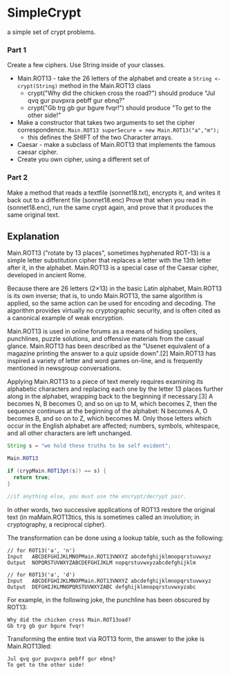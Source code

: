 # SimpleCrypt
a simple set of crypt problems.

### Part 1
Create a few ciphers. Use String inside of your classes.

* Main.ROT13 - take the 26 letters of the alphabet and create a `String <- crypt(String)` method in the Main.ROT13 class
  * crypt("Why did the chicken cross the road?") should produce "Jul qvq gur puvpxra pebff gur ebnq?"
  * crypt("Gb trg gb gur bgure fvqr!") should produce "To get to the other side!"
* Make a constructor that takes two arguments to set the cipher correspondence. `Main.ROT13 superSecure = new Main.ROT13("a","m");`
  * this defines the SHIFT of the two Character arrays.
* Caesar - make a subclass of Main.ROT13 that implements the famous caesar cipher.
* Create you own cipher, using a different set of 

### Part 2

Make a method that reads a textfile (sonnet18.txt), encrypts it, and writes it back out to a different file (sonnet18.enc)
Prove that when you read in (sonnet18.enc), run the same crypt again, and prove that it produces the same original text.

## Explanation

Main.ROT13 ("rotate by 13 places", sometimes hyphenated ROT-13) is a simple letter substitution cipher that replaces a letter with the 13th letter after it, in the alphabet. Main.ROT13 is a special case of the Caesar cipher, developed in ancient Rome.

Because there are 26 letters (2×13) in the basic Latin alphabet, Main.ROT13 is its own inverse; that is, to undo Main.ROT13, the same algorithm is applied, so the same action can be used for encoding and decoding. The algorithm provides virtually no cryptographic security, and is often cited as a canonical example of weak encryption.

Main.ROT13 is used in online forums as a means of hiding spoilers, punchlines, puzzle solutions, and offensive materials from the casual glance. Main.ROT13 has been described as the "Usenet equivalent of a magazine printing the answer to a quiz upside down".[2] Main.ROT13 has inspired a variety of letter and word games on-line, and is frequently mentioned in newsgroup conversations.

Applying Main.ROT13 to a piece of text merely requires examining its alphabetic characters and replacing each one by the letter 13 places further along in the alphabet, wrapping back to the beginning if necessary.[3] A becomes N, B becomes O, and so on up to M, which becomes Z, then the sequence continues at the beginning of the alphabet: N becomes A, O becomes B, and so on to Z, which becomes M. Only those letters which occur in the English alphabet are affected; numbers, symbols, whitespace, and all other characters are left unchanged.

```Java
String s = "we hold these truths to be self evident";

Main.ROT13

if (crypMain.ROT13pt(s)) == s) {
  return true;
}

//if anything else, you must use the encrypt/decrypt pair.
```
In other words, two successive applications of ROT13 restore the original text (in maMain.ROT13tics, this is sometimes called an involution; in cryptography, a reciprocal cipher).

The transformation can be done using a lookup table, such as the following:

```
// for ROT13('a', 'n')
Input	ABCDEFGHIJKLMNOPMain.ROT13VWXYZ abcdefghijklmnopqrstuvwxyz
Output	NOPQRSTUVWXYZABCDEFGHIJKLM nopqrstuvwxyzabcdefghijklm

// for ROT13('a', 'd')
Input	ABCDEFGHIJKLMNOPMain.ROT13VWXYZ abcdefghijklmnopqrstuvwxyz
Output	DEFGHIJKLMNOPQRSTUVWXYZABC defghijklmnopqrstuvwxyzabc
```
For example, in the following joke, the punchline has been obscured by ROT13:

```
Why did the chicken cross Main.ROT13oad?
Gb trg gb gur bgure fvqr!
```
Transforming the entire text via ROT13 form, the answer to the joke is Main.ROT13led:
```
Jul qvq gur puvpxra pebff gur ebnq?
To get to the other side!
```

